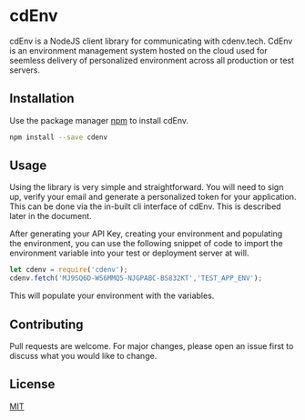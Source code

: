 # cdEnv

cdEnv is a NodeJS client library for communicating with cdenv.tech. CdEnv is an environment management system hosted on the cloud used for seemless delivery of personalized environment across all production or test servers.

## Installation

Use the package manager [npm](https://www.npmjs.com/get-npm) to install cdEnv.

```bash
npm install --save cdenv
```

## Usage
Using the library is very simple and straightforward. You will need to sign up, verify your email and generate a personalized token for your application. This can be done via the in-built cli interface of cdEnv. This is described later in the document. 

After generating your API Key, creating your environment and populating the environment, you can use the following snippet of code to import the environment variable into your test or deployment server at will.

```javascript
let cdenv = require('cdenv');
cdenv.fetch('MJ9SQ6D-WS6MMQ5-NJGPABC-BS832KT','TEST_APP_ENV');
```
This will populate your environment with the variables.
## Contributing
Pull requests are welcome. For major changes, please open an issue first to discuss what you would like to change.

## License
[MIT](https://choosealicense.com/licenses/mit/)